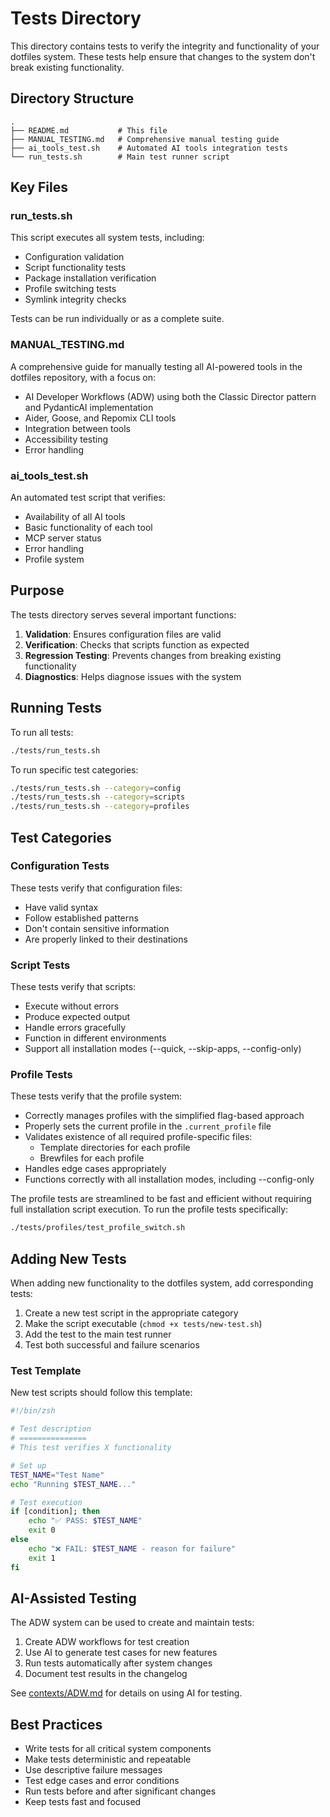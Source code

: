 # Tests Directory

This directory contains tests to verify the integrity and functionality of your dotfiles system. These tests help ensure that changes to the system don't break existing functionality.

## Directory Structure

```
.
├── README.md           # This file
├── MANUAL_TESTING.md   # Comprehensive manual testing guide
├── ai_tools_test.sh    # Automated AI tools integration tests
└── run_tests.sh        # Main test runner script
```

## Key Files

### run_tests.sh

This script executes all system tests, including:

- Configuration validation
- Script functionality tests
- Package installation verification
- Profile switching tests
- Symlink integrity checks

Tests can be run individually or as a complete suite.

### MANUAL_TESTING.md

A comprehensive guide for manually testing all AI-powered tools in the dotfiles repository, with a focus on:

- AI Developer Workflows (ADW) using both the Classic Director pattern and PydanticAI implementation
- Aider, Goose, and Repomix CLI tools
- Integration between tools
- Accessibility testing
- Error handling

### ai_tools_test.sh

An automated test script that verifies:

- Availability of all AI tools
- Basic functionality of each tool
- MCP server status
- Error handling
- Profile system

## Purpose

The tests directory serves several important functions:

1. **Validation**: Ensures configuration files are valid
2. **Verification**: Checks that scripts function as expected
3. **Regression Testing**: Prevents changes from breaking existing functionality
4. **Diagnostics**: Helps diagnose issues with the system

## Running Tests

To run all tests:

```bash
./tests/run_tests.sh
```

To run specific test categories:

```bash
./tests/run_tests.sh --category=config
./tests/run_tests.sh --category=scripts
./tests/run_tests.sh --category=profiles
```

## Test Categories

### Configuration Tests

These tests verify that configuration files:

- Have valid syntax
- Follow established patterns
- Don't contain sensitive information
- Are properly linked to their destinations

### Script Tests

These tests verify that scripts:

- Execute without errors
- Produce expected output
- Handle errors gracefully
- Function in different environments
- Support all installation modes (--quick, --skip-apps, --config-only)

### Profile Tests

These tests verify that the profile system:

- Correctly manages profiles with the simplified flag-based approach
- Properly sets the current profile in the `.current_profile` file
- Validates existence of all required profile-specific files:
  - Template directories for each profile
  - Brewfiles for each profile
- Handles edge cases appropriately
- Functions correctly with all installation modes, including --config-only

The profile tests are streamlined to be fast and efficient without requiring full installation script execution. To run the profile tests specifically:

```bash
./tests/profiles/test_profile_switch.sh
```

## Adding New Tests

When adding new functionality to the dotfiles system, add corresponding tests:

1. Create a new test script in the appropriate category
2. Make the script executable (`chmod +x tests/new-test.sh`)
3. Add the test to the main test runner
4. Test both successful and failure scenarios

### Test Template

New test scripts should follow this template:

```bash
#!/bin/zsh

# Test description
# ===============
# This test verifies X functionality

# Set up
TEST_NAME="Test Name"
echo "Running $TEST_NAME..."

# Test execution
if [condition]; then
    echo "✅ PASS: $TEST_NAME"
    exit 0
else
    echo "❌ FAIL: $TEST_NAME - reason for failure"
    exit 1
fi
```

## AI-Assisted Testing

The ADW system can be used to create and maintain tests:

1. Create ADW workflows for test creation
2. Use AI to generate test cases for new features
3. Run tests automatically after system changes
4. Document test results in the changelog

See [contexts/ADW.md](../contexts/ADW.md) for details on using AI for testing.

## Best Practices

- Write tests for all critical system components
- Make tests deterministic and repeatable
- Use descriptive failure messages
- Test edge cases and error conditions
- Run tests before and after significant changes
- Keep tests fast and focused 
